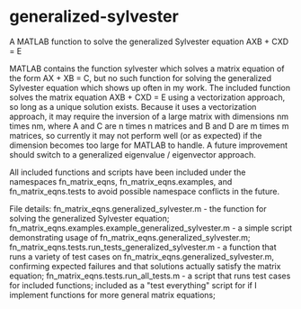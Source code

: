 # generalized-sylvester
A MATLAB function to solve the generalized Sylvester equation AXB + CXD = E

MATLAB contains the function sylvester which solves a matrix equation of the form AX + XB = C, but no such function for solving the generalized Sylvester equation which shows up often in my work. The included function solves the matrix equation AXB + CXD = E using a vectorization approach, so long as a unique solution exists. Because it uses a vectorization approach, it may require the inversion of a large matrix with dimensions nm times nm, where A and C are n times n matrices and B and D are m times m matrices, so currently it may not perform well (or as expected) if the dimension becomes too large for MATLAB to handle. A future improvement should switch to a generalized eigenvalue / eigenvector approach.

All included functions and scripts have been included under the namespaces fn_matrix_eqns, fn_matrix_eqns.examples, and fn_matrix_eqns.tests to avoid possible namespace conflicts in the future.

File details:
fn_matrix_eqns.generalized_sylvester.m - the function for solving the generalized Sylvester equation;
fn_matrix_eqns.examples.example_generalized_sylvester.m - a simple script demonstrating usage of fn_matrix_eqns.generalized_sylvester.m;
fn_matrix_eqns.tests.run_tests_generalized_sylvester.m - a function that runs a variety of test cases on fn_matrix_eqns.generalized_sylvester.m, confirming expected failures and that solutions actually satisfy the matrix equation;
fn_matrix_eqns.tests.run_all_tests.m - a script that runs test cases for included functions; included as a "test everything" script for if I implement functions for more general matrix equations;
